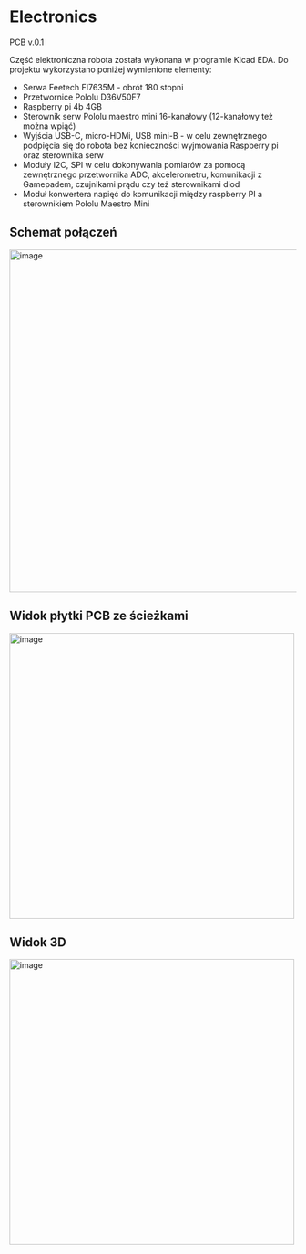 # Electronics
PCB v.0.1

Część elektroniczna robota została wykonana w programie Kicad EDA. Do projektu wykorzystano poniżej wymienione elementy:
* Serwa Feetech FI7635M - obrót 180 stopni
* Przetwornice Pololu D36V50F7
* Raspberry pi 4b 4GB
* Sterownik serw Pololu maestro mini 16-kanałowy (12-kanałowy też można wpiąć)
* Wyjścia USB-C, micro-HDMi, USB mini-B - w celu zewnętrznego podpięcia się do robota bez konieczności wyjmowania Raspberry pi oraz sterownika serw
* Moduły I2C, SPI w celu dokonywania pomiarów za pomocą zewnętrznego przetwornika ADC, akcelerometru, komunikacji z Gamepadem, czujnikami prądu czy też sterownikami diod
* Moduł konwertera napięć do komunikacji między raspberry PI a sterownikiem Pololu Maestro Mini

## Schemat połączeń

<img src="https://github.com/user-attachments/assets/063503c5-6eaf-4b9f-b111-076c10091137" width="600" alt="image">

## Widok płytki PCB ze ścieżkami

<img src="https://github.com/user-attachments/assets/a7eec8a2-031b-4ca0-948b-49a6f5cfb982" width="500" alt="image">


## Widok 3D

<img src="https://github.com/user-attachments/assets/0b16ec17-e14e-4dbf-96d8-df1000f2d60c" width="500" alt="image">
